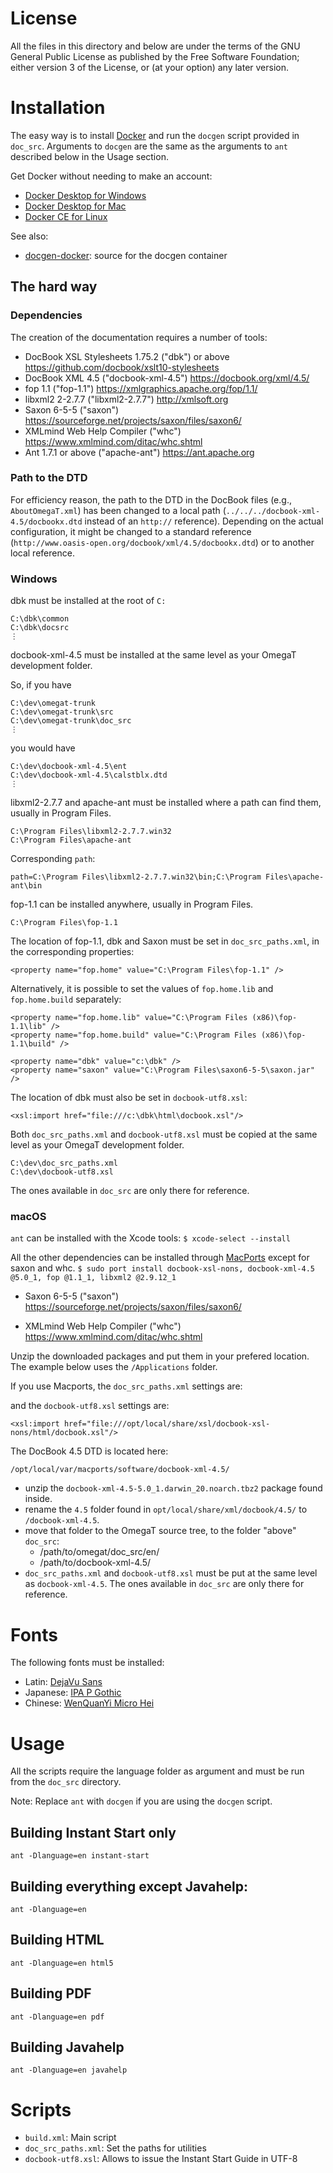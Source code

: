 # License

All the files in this directory and below are under the terms of the GNU General
Public License as published by the Free Software Foundation; either version 3 of
the License, or (at your option) any later version.

# Installation

The easy way is to install
[Docker](https://www.docker.com/products/docker-desktop) and run the `docgen`
script provided in `doc_src`. Arguments to `docgen` are the same as the
arguments to `ant` described below in the Usage section.

Get Docker without needing to make an account:

- [Docker Desktop for Windows](https://docs.docker.com/docker-for-windows/install/#install-docker-desktop-for-windows-desktop-app)
- [Docker Desktop for Mac](https://docs.docker.com/docker-for-mac/release-notes/)
- [Docker CE for Linux](https://docs.docker.com/install/#supported-platforms)

See also:

- [docgen-docker](https://github.com/omegat-org/docgen-docker): source for the
  docgen container

## The hard way

### Dependencies

The creation of the documentation requires a number of tools:

- DocBook XSL Stylesheets 1.75.2 ("dbk") or above
  https://github.com/docbook/xslt10-stylesheets
- DocBook XML 4.5 ("docbook-xml-4.5")
  https://docbook.org/xml/4.5/
- fop 1.1 ("fop-1.1")
  https://xmlgraphics.apache.org/fop/1.1/
- libxml2 2-2.7.7 ("libxml2-2.7.7")
  http://xmlsoft.org
- Saxon 6-5-5 ("saxon")
  https://sourceforge.net/projects/saxon/files/saxon6/
- XMLmind Web Help Compiler ("whc")
  https://www.xmlmind.com/ditac/whc.shtml
- Ant 1.7.1 or above ("apache-ant")
  https://ant.apache.org

### Path to the DTD

For efficiency reason, the path to the DTD in the DocBook files (e.g.,
`AboutOmegaT.xml`) has been changed to a local path
(`../../../docbook-xml-4.5/docbookx.dtd` instead of an `http://`
reference). Depending on the actual configuration, it might be changed to a
standard reference (`http://www.oasis-open.org/docbook/xml/4.5/docbookx.dtd`) or
to another local reference.

### Windows

dbk must be installed at the root of `C:`

    C:\dbk\common
    C:\dbk\docsrc
    ⋮

docbook-xml-4.5 must be installed at the same level as your OmegaT development
folder.

So, if you have

    C:\dev\omegat-trunk
    C:\dev\omegat-trunk\src
    C:\dev\omegat-trunk\doc_src
    ⋮

you would have

    C:\dev\docbook-xml-4.5\ent
    C:\dev\docbook-xml-4.5\calstblx.dtd
    ⋮

libxml2-2.7.7 and apache-ant must be installed where a path can find them,
usually in Program Files.

    C:\Program Files\libxml2-2.7.7.win32
    C:\Program Files\apache-ant

Corresponding `path`:

    path=C:\Program Files\libxml2-2.7.7.win32\bin;C:\Program Files\apache-ant\bin

fop-1.1 can be installed anywhere, usually in Program Files.

    C:\Program Files\fop-1.1

The location of fop-1.1, dbk and Saxon must be set in `doc_src_paths.xml`,
in the corresponding properties:

    <property name="fop.home" value="C:\Program Files\fop-1.1" />

Alternatively, it is possible to set the values of `fop.home.lib` and
`fop.home.build` separately:

    <property name="fop.home.lib" value="C:\Program Files (x86)\fop-1.1\lib" />
    <property name="fop.home.build" value="C:\Program Files (x86)\fop-1.1\build" />

    <property name="dbk" value="c:\dbk" />
    <property name="saxon" value="C:\Program Files\saxon6-5-5\saxon.jar" />

The location of dbk must also be set in `docbook-utf8.xsl`:

    <xsl:import href="file:///c:\dbk\html\docbook.xsl"/>

Both `doc_src_paths.xml` and `docbook-utf8.xsl` must be copied at the same level
as your OmegaT development folder.

    C:\dev\doc_src_paths.xml
    C:\dev\docbook-utf8.xsl

The ones available in `doc_src` are only there for reference.

### macOS

`ant` can be installed with the Xcode tools:
    `$ xcode-select --install`
	
All the other dependencies can be installed through [MacPorts](https://www.macports.org/) except for saxon and whc.
    `$ sudo port install docbook-xsl-nons, docbook-xml-4.5 @5.0_1, fop @1.1_1, libxml2 @2.9.12_1`

- Saxon 6-5-5 ("saxon")
  https://sourceforge.net/projects/saxon/files/saxon6/

- XMLmind Web Help Compiler ("whc")
  https://www.xmlmind.com/ditac/whc.shtml

Unzip the downloaded packages and put them in your prefered location. The example
below uses the `/Applications` folder.

If you use Macports, the `doc_src_paths.xml` settings are:

<project>
    <property name="fop.home" value="/opt/local/share/java/fop/1.1" />
    <property name="dbk" value="/opt/local/share/xsl/docbook-xsl-nons" />
    <property name="saxon" value="/Applications/saxon6-5-5/saxon.jar" />
	<property name="whc" value="/Application/whc-3_3_0/lib/whc.jar" />
</project>

and the `docbook-utf8.xsl` settings are:

    <xsl:import href="file:///opt/local/share/xsl/docbook-xsl-nons/html/docbook.xsl"/>

The DocBook 4.5 DTD is located here:

    /opt/local/var/macports/software/docbook-xml-4.5/
	
- unzip the `docbook-xml-4.5-5.0_1.darwin_20.noarch.tbz2` package found
inside.
- rename the `4.5` folder found in `opt/local/share/xml/docbook/4.5/`
  to `/docbook-xml-4.5`.
- move that folder to the OmegaT source tree, to the folder "above" `doc_src`:
    - /path/to/omegat/doc_src/en/
    - /path/to/docbook-xml-4.5/
- `doc_src_paths.xml` and `docbook-utf8.xsl` must be put at the same
level as `docbook-xml-4.5`. The ones available in `doc_src` are only
there for reference.

# Fonts
The following fonts must be installed:

- Latin: [DejaVu Sans](https://dejavu-fonts.github.io/)
- Japanese: [IPA P
  Gothic](https://ipafont.ipa.go.jp/old/ipafont/download.html#en)
- Chinese: [WenQuanYi Micro
  Hei](http://wenq.org/wqy2/index.cgi?action=browse&id=Home&lang=en)

# Usage

All the scripts require the language folder as argument and must be
run from the `doc_src` directory.

Note: Replace `ant` with `docgen` if you are using the `docgen` script.

## Building Instant Start only

    ant -Dlanguage=en instant-start

## Building everything except Javahelp:

    ant -Dlanguage=en

## Building HTML

    ant -Dlanguage=en html5

## Building PDF

    ant -Dlanguage=en pdf

## Building Javahelp

    ant -Dlanguage=en javahelp

# Scripts

- `build.xml`: Main script
- `doc_src_paths.xml`: Set the paths for utilities
- `docbook-utf8.xsl`: Allows to issue the Instant Start Guide in UTF-8
